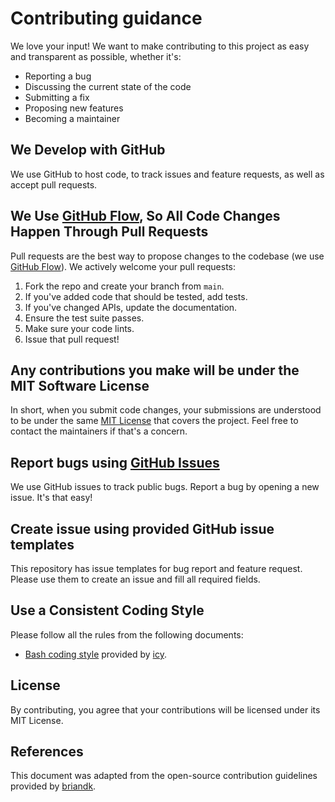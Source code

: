 # Contributing guidance

We love your input! We want to make contributing to this project as easy and transparent as possible, whether it's:

- Reporting a bug
- Discussing the current state of the code
- Submitting a fix
- Proposing new features
- Becoming a maintainer

## We Develop with GitHub

We use GitHub to host code, to track issues and feature requests, as well as accept pull requests.

## We Use [GitHub Flow](https://guides.github.com/introduction/flow/index.html), So All Code Changes Happen Through Pull Requests

Pull requests are the best way to propose changes to the codebase (we use [GitHub Flow](https://guides.github.com/introduction/flow/index.html)). We actively welcome your pull requests:

1. Fork the repo and create your branch from `main`.
2. If you've added code that should be tested, add tests.
3. If you've changed APIs, update the documentation.
4. Ensure the test suite passes.
5. Make sure your code lints.
6. Issue that pull request!

## Any contributions you make will be under the MIT Software License

In short, when you submit code changes, your submissions are understood to be under the same [MIT License](http://choosealicense.com/licenses/mit/) that covers the project. Feel free to contact the maintainers if that's a concern.

## Report bugs using [GitHub Issues](https://github.com/fabasoad/pascal-action/issues)

We use GitHub issues to track public bugs. Report a bug by opening a new issue. It's that easy!

## Create issue using provided GitHub issue templates

This repository has issue templates for bug report and feature request. Please use them to create an issue and fill all required fields.

## Use a Consistent Coding Style

Please follow all the rules from the following documents:

- [Bash coding style](https://github.com/icy/bash-coding-style) provided by [icy](https://github.com/icy).

## License

By contributing, you agree that your contributions will be licensed under its MIT License.

## References

This document was adapted from the open-source contribution guidelines provided by [briandk](https://gist.github.com/briandk/3d2e8b3ec8daf5a27a62).